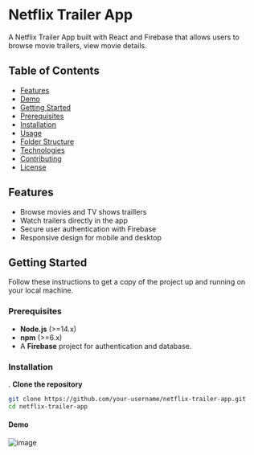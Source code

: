 # Netflix Trailer App

A Netflix Trailer App built with React and Firebase that allows users to browse movie trailers, view movie details.

## Table of Contents
- [Features](#features)
- [Demo](#demo)
- [Getting Started](#getting-started)
- [Prerequisites](#prerequisites)
- [Installation](#installation)
- [Usage](#usage)
- [Folder Structure](#folder-structure)
- [Technologies](#technologies)
- [Contributing](#contributing)
- [License](#license)

## Features
- Browse movies and TV shows traillers
- Watch trailers directly in the app
- Secure user authentication with Firebase
- Responsive design for mobile and desktop

## Getting Started
Follow these instructions to get a copy of the project up and running on your local machine.

### Prerequisites
- **Node.js** (>=14.x)
- **npm** (>=6.x)
- A **Firebase** project for authentication and database.

### Installation
. **Clone the repository**
   ```bash
   git clone https://github.com/your-username/netflix-trailer-app.git
   cd netflix-trailer-app
   ```
#### Demo
![image](https://github.com/user-attachments/assets/85299d83-9857-46ce-9450-fd1f89b5b2c8)


